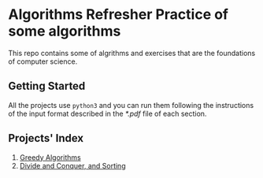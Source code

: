 # Algorithms Refresher Practice of some algorithms

 This repo contains some of algrithms and exercises that are the foundations of computer science.

## Getting Started

All the projects use ```python3``` and you can run them following the instructions of the input format described in the *\*.pdf* file of each section.

## Projects' Index

1. [Greedy Algorithms](./greedy_algorithms/)
2. [Divide and Conquer, and Sorting](./divide_conquer_and_sorting/)
